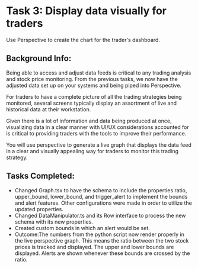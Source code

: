 # Task 3: Display data visually for traders
Use Perspective to create the chart for the trader's dashboard.

## Background Info:
Being able to access and  adjust data feeds is critical to any trading analysis and stock price monitoring. From the previous tasks, we now have the adjusted data set up on your systems and being piped into Perspective.

For traders to have a complete picture of all the trading strategies being monitored, several screens typically display an assortment of live and historical data at their workstation.

Given there is a lot of information and data being produced at once, visualizing data in a clear manner with UI/UX considerations accounted for is critical to providing traders with the tools to improve their performance.

You will use perspective to generate a live graph that displays the data feed in a clear and visually appealing way for traders to monitor this trading strategy.

## Tasks Completed:
* Changed Graph.tsx to have the schema to include the properties ratio, upper_bound, lower_bound, and trigger_alert to implement the bounds and alert features. Other configurations were made in order to utilize the updated properties.
* Changed DataManipulator.ts and its Row interface to process the new schema with its new properties.
* Created custom bounds in which an alert would be set.
* Outcome:The numbers from the python script now render properly in the live perspective graph. This means the ratio between the two stock prices is tracked and displayed. The upper and lower bounds are displayed. Alerts are shown whenever these bounds are crossed by the ratio.
